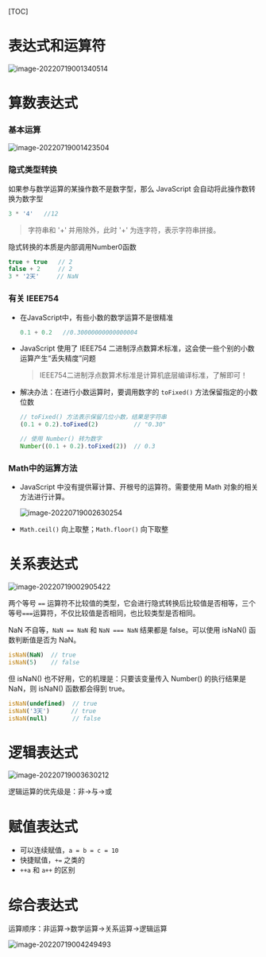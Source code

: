 [TOC]

# 表达式和运算符

![image-20220719001340514](https://cc.hjfile.cn/cc/img/20220719/2022071912134231218541.png)

# 算数表达式

### 基本运算

![image-20220719001423504](https://cc.hjfile.cn/cc/img/20220719/2022071912142520466147.png)

### 隐式类型转换

如果参与数学运算的某操作数不是数字型，那么 JavaScript 会自动将此操作数转换为数字型

```javascript
3 * '4'   //12
```

> 字符串和 '+' 并用除外，此时 '+' 为连字符，表示字符串拼接。

隐式转换的本质是内部调用Number0函数

```javascript
true + true   // 2
false + 2     // 2
3 * '2天'     // NaN
```

### 有关 IEEE754

- 在JavaScript中，有些小数的数学运算不是很精准

  ```javascript
  0.1 + 0.2   //0.30000000000000004
  ```

- JavaScript 使用了 IEEE754 二进制浮点数算术标准，这会使一些个别的小数运算产生“丢失精度”问题

  > IEEE754二进制浮点数算术标准是计算机底层编译标准，了解即可！

- 解决办法：在进行小数运算时，要调用数字的 `toFixed()` 方法保留指定的小数位数

  ```javascript
  // toFixed() 方法表示保留几位小数，结果是字符串
  (0.1 + 0.2).toFixed(2)          // "0.30"
  
  // 使用 Number() 转为数字
  Number((0.1 + 0.2).toFixed(2))  // 0.3
  ```

### Math中的运算方法

- JavaScript 中没有提供幂计算、开根号的运算符。需要使用 Math 对象的相关方法进行计算。

  ![image-20220719002630254](https://cc.hjfile.cn/cc/img/20220719/2022071912263228427987.png)

- `Math.ceil()` 向上取整；`Math.floor()` 向下取整

# 关系表达式

![image-20220719002905422](https://cc.hjfile.cn/cc/img/20220719/2022071912290705015142.png)

两个等号 `==` 运算符不比较值的类型，它会进行隐式转换后比较值是否相等，三个等号`===`运算符，不仅比较值是否相同，也比较类型是否相同。

NaN 不自等，`NaN == NaN` 和 `NaN === NaN` 结果都是 false。可以使用 isNaN() 函数判断值是否为 NaN。

```javascript
isNaN(NaN)  // true
isNaN(5)    // false
```

但 isNaN() 也不好用，它的机理是：只要该变量传入 Number() 的执行结果是 NaN，则 isNaN() 函数都会得到 true。

```javascript
isNaN(undefined)  // true
isNaN('3天')      // true
isNaN(null)       // false
```

# 逻辑表达式

![image-20220719003630212](https://cc.hjfile.cn/cc/img/20220719/202207191236320186993.png)

逻辑运算的优先级是：非→与→或

# 赋值表达式

- 可以连续赋值，`a = b = c = 10`
- 快捷赋值，`+=` 之类的
- `++a` 和 `a++` 的区别

# 综合表达式

运算顺序：非运算→数学运算→关系运算→逻辑运算

![image-20220719004249493](https://cc.hjfile.cn/cc/img/20220719/202207191242511766964.png)

